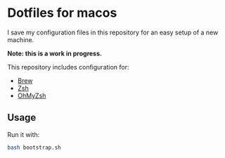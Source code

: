 # Dotfiles for macos

I save my configuration files in this repository for an easy
setup of a new machine.

**Note: this is a work in progress.**

This repository includes configuration for:

- [Brew](https://brew.sh/)
- [Zsh](http://www.zsh.org/)
- [OhMyZsh](http://ohmyz.sh/)

## Usage

Run it with:

``` bash
bash bootstrap.sh
```
